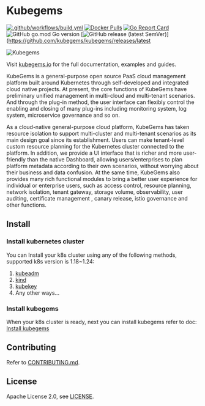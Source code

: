 # Kubegems

[![.github/workflows/build.yml](https://github.com/kubegems/kubegems/actions/workflows/build.yml/badge.svg)](https://github.com/kubegems/kubegems/actions/workflows/build.yml)
[![Docker Pulls](https://img.shields.io/docker/pulls/kubegems/kubegems.svg?maxAge=604800)](https://hub.docker.com/r/kubegems/kubegems)
[![Go Report Card](https://goreportcard.com/badge/github.com/kubegems/kubegems)](https://goreportcard.com/report/github.com/kubegems/kubegems)
![GitHub go.mod Go version](https://img.shields.io/github/go-mod/go-version/kubegems/kubegems?logo=go)
[![GitHub release (latest SemVer)](https://img.shields.io/github/v/release/kubegems/kubegems?logo=github&sort=semver)](https://github.com/kubegems/kubegems/releases/latest

![Kubegems](https://www.kubegems.io/img/logo.svg)

Visit [kubegems.io](https://kubegems.io) for the full documentation,
examples and guides.

KubeGems is a general-purpose open source PaaS cloud management platform built around Kubernetes through self-developed and integrated cloud native projects. At present, the core functions of KubeGems have preliminary unified management in multi-cloud and multi-tenant scenarios. And through the plug-in method, the user interface can flexibly control the enabling and closing of many plug-ins including monitoring system, log system, microservice governance and so on.

As a cloud-native general-purpose cloud platform, KubeGems has taken resource isolation to support multi-cluster and multi-tenant scenarios as its main design goal since its establishment. Users can make tenant-level custom resource planning for the Kubernetes cluster connected to the platform. In addition, we provide a UI interface that is richer and more user-friendly than the native Dashboard, allowing users/enterprises to plan platform metadata according to their own scenarios, without worrying about their business and data confusion. At the same time, KubeGems also provides many rich functional modules to bring a better user experience for individual or enterprise users, such as access control, resource planning, network isolation, tenant gateway, storage volume, observability, user auditing, certificate management , canary release, istio governance and other functions.

## Install

### Install kubernetes cluster
You can Install your k8s cluster using any of the following methods, supported k8s version is 1.18~1.24:
1. [kubeadm](https://kubernetes.io/docs/setup/production-environment/tools/kubeadm/create-cluster-kubeadm/)
2. [kind](https://kind.sigs.k8s.io/)
3. [kubekey](https://github.com/kubesphere/kubekey)
4. Any other ways...

### Install kubegems
When your k8s cluster is ready, next you can install kubegems refer to doc: [Install kubegems](https://www.kubegems.io/docs/installation/quick-install)

## Contributing

Refer to [CONTRIBUTING.md](https://github.com/kubegems/kubegems/blob/main/CONTRIBUTING.md).

## License

Apache License 2.0, see [LICENSE](https://github.com/kubegems/kubegems/blob/main/LICENSE).
